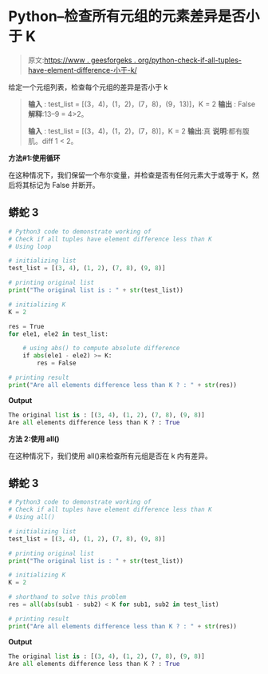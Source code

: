 # Python–检查所有元组的元素差异是否小于 K

> 原文:[https://www . geesforgeks . org/python-check-if-all-tuples-have-element-difference-小于-k/](https://www.geeksforgeeks.org/python-check-if-all-tuples-have-element-difference-less-than-k/)

给定一个元组列表，检查每个元组的差异是否小于 k

> **输入** : test_list = [(3，4)，(1，2)，(7，8)，(9，13)]，K = 2
> **输出** : False
> **解释**:13–9 = 4>2。
> 
> **输入** : test_list = [(3，4)，(1，2)，(7，8)]，K = 2
> **输出**:真
> **说明**:都有腹肌。diff 1 < 2。

**方法#1:使用循环**

在这种情况下，我们保留一个布尔变量，并检查是否有任何元素大于或等于 K，然后将其标记为 False 并断开。

## 蟒蛇 3

```py
# Python3 code to demonstrate working of 
# Check if all tuples have element difference less than K
# Using loop

# initializing list
test_list = [(3, 4), (1, 2), (7, 8), (9, 8)]

# printing original list
print("The original list is : " + str(test_list))

# initializing K 
K = 2

res = True 
for ele1, ele2 in test_list:

    # using abs() to compute absolute difference
    if abs(ele1 - ele2) >= K:
        res = False 

# printing result 
print("Are all elements difference less than K ? : " + str(res))
```

**Output**

```py
The original list is : [(3, 4), (1, 2), (7, 8), (9, 8)]
Are all elements difference less than K ? : True

```

**方法 2:使用 all()**

在这种情况下，我们使用 all()来检查所有元组是否在 k 内有差异。

## 蟒蛇 3

```py
# Python3 code to demonstrate working of 
# Check if all tuples have element difference less than K
# Using all()

# initializing list
test_list = [(3, 4), (1, 2), (7, 8), (9, 8)]

# printing original list
print("The original list is : " + str(test_list))

# initializing K 
K = 2

# shorthand to solve this problem
res = all(abs(sub1 - sub2) < K for sub1, sub2 in test_list)

# printing result 
print("Are all elements difference less than K ? : " + str(res))
```

**Output**

```py
The original list is : [(3, 4), (1, 2), (7, 8), (9, 8)]
Are all elements difference less than K ? : True

```
